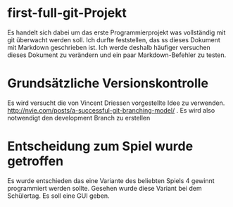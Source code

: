 # first-full-git-Projekt
Es handelt sich dabei um das erste Programmierprojekt was vollständig mit git überwacht werden soll.
Ich durfte feststellen, das ss dieses Dokument mit Markdown geschrieben ist. 
Ich werde deshalb häufiger versuchen dieses Dokument zu verändern und ein paar Markdown-Befehler zu testen.

# Grundsätzliche Versionskontrolle
Es wird versucht die von Vincent Driessen vorgestellte Idee zu verwenden.
http://nvie.com/posts/a-successful-git-branching-model/ .
Es wird also notwendigt den development Branch zu erstellen 

# Entscheidung zum Spiel wurde getroffen
Es wurde entschieden das eine Variante des beliebten Spiels 4 gewinnt programmiert werden sollte.
Gesehen wurde diese Variant bei dem Schülertag.
Es soll eine GUI geben.

